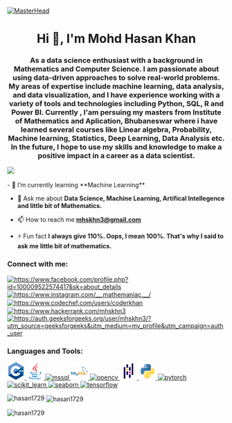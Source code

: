 [![MasterHead](https://frogdesign.nyc3.cdn.digitaloceanspaces.com/wp-content/uploads/2020/08/04192430/AI_designing-with-data.gif)](https://hasan1729.io)
<h1 align="center">Hi 👋, I'm Mohd Hasan Khan</h1>
<h3 align="center">As a data science enthusiast with a background in Mathematics and Computer Science. I am passionate about using data-driven approaches to solve real-world problems. My areas of expertise include machine learning, data analysis, and data visualization, and I have experience working with a variety of tools and technologies including Python, SQL, R and Power BI. Currently , I'am persuing my masters from Institute of Mathematics and Aplication, Bhubaneswar where i have learned several courses like Linear algebra, Probability, Machine learning, Statistics, Deep Learning, Data Analysis etc. In the future, I hope to use my skills and knowledge to make a positive impact in a career as a data scientist.</h3> 

<p align="left"> <img src="https://wallpaperaccess.com/full/1325192.jpg" /> </p>
- 🌱 I’m currently learning **Machine Learning**

- 💬 Ask me about **Data Science, Machine Learning, Artifical Intellegence and little bit of Mathematics.**

- 📫 How to reach me **mhskhn3@gmail.com**

- ⚡ Fun fact **I always give 110%. Oops, I mean 100%. That's why I said to ask me little bit of mathematics.**

<h3 align="left">Connect with me:</h3>
<p align="left">
<a href="https://fb.com/https://www.facebook.com/profile.php?id=100009522574417&sk=about_details" target="blank"><img align="center" src="https://raw.githubusercontent.com/rahuldkjain/github-profile-readme-generator/master/src/images/icons/Social/facebook.svg" alt="https://www.facebook.com/profile.php?id=100009522574417&sk=about_details" height="30" width="40" /></a>
<a href="https://instagram.com/https://www.instagram.com/__.mathemaniac.__/" target="blank"><img align="center" src="https://raw.githubusercontent.com/rahuldkjain/github-profile-readme-generator/master/src/images/icons/Social/instagram.svg" alt="https://www.instagram.com/__.mathemaniac.__/" height="30" width="40" /></a>
<a href="https://www.codechef.com/users/https://www.codechef.com/users/coderkhan" target="blank"><img align="center" src="https://cdn.jsdelivr.net/npm/simple-icons@3.1.0/icons/codechef.svg" alt="https://www.codechef.com/users/coderkhan" height="30" width="40" /></a>
<a href="https://www.hackerrank.com/https://www.hackerrank.com/mhskhn3" target="blank"><img align="center" src="https://raw.githubusercontent.com/rahuldkjain/github-profile-readme-generator/master/src/images/icons/Social/hackerrank.svg" alt="https://www.hackerrank.com/mhskhn3" height="30" width="40" /></a>
<a href="https://auth.geeksforgeeks.org/user/https://auth.geeksforgeeks.org/user/mhskhn3/?utm_source=geeksforgeeks&utm_medium=my_profile&utm_campaign=auth_user" target="blank"><img align="center" src="https://raw.githubusercontent.com/rahuldkjain/github-profile-readme-generator/master/src/images/icons/Social/geeks-for-geeks.svg" alt="https://auth.geeksforgeeks.org/user/mhskhn3/?utm_source=geeksforgeeks&utm_medium=my_profile&utm_campaign=auth_user" height="30" width="40" /></a>
</p>

<h3 align="left">Languages and Tools:</h3>
<p align="left"> <a href="https://www.w3schools.com/cpp/" target="_blank" rel="noreferrer"> <img src="https://raw.githubusercontent.com/devicons/devicon/master/icons/cplusplus/cplusplus-original.svg" alt="cplusplus" width="40" height="40"/> </a> <a href="https://www.java.com" target="_blank" rel="noreferrer"> <img src="https://raw.githubusercontent.com/devicons/devicon/master/icons/java/java-original.svg" alt="java" width="40" height="40"/> </a> <a href="https://www.microsoft.com/en-us/sql-server" target="_blank" rel="noreferrer"> <img src="https://www.svgrepo.com/show/303229/microsoft-sql-server-logo.svg" alt="mssql" width="40" height="40"/> </a> <a href="https://www.mysql.com/" target="_blank" rel="noreferrer"> <img src="https://raw.githubusercontent.com/devicons/devicon/master/icons/mysql/mysql-original-wordmark.svg" alt="mysql" width="40" height="40"/> </a> <a href="https://opencv.org/" target="_blank" rel="noreferrer"> <img src="https://www.vectorlogo.zone/logos/opencv/opencv-icon.svg" alt="opencv" width="40" height="40"/> </a> <a href="https://pandas.pydata.org/" target="_blank" rel="noreferrer"> <img src="https://raw.githubusercontent.com/devicons/devicon/2ae2a900d2f041da66e950e4d48052658d850630/icons/pandas/pandas-original.svg" alt="pandas" width="40" height="40"/> </a> <a href="https://www.python.org" target="_blank" rel="noreferrer"> <img src="https://raw.githubusercontent.com/devicons/devicon/master/icons/python/python-original.svg" alt="python" width="40" height="40"/> </a> <a href="https://pytorch.org/" target="_blank" rel="noreferrer"> <img src="https://www.vectorlogo.zone/logos/pytorch/pytorch-icon.svg" alt="pytorch" width="40" height="40"/> </a> <a href="https://scikit-learn.org/" target="_blank" rel="noreferrer"> <img src="https://upload.wikimedia.org/wikipedia/commons/0/05/Scikit_learn_logo_small.svg" alt="scikit_learn" width="40" height="40"/> </a> <a href="https://seaborn.pydata.org/" target="_blank" rel="noreferrer"> <img src="https://seaborn.pydata.org/_images/logo-mark-lightbg.svg" alt="seaborn" width="40" height="40"/> </a> <a href="https://www.tensorflow.org" target="_blank" rel="noreferrer"> <img src="https://www.vectorlogo.zone/logos/tensorflow/tensorflow-icon.svg" alt="tensorflow" width="40" height="40"/> </a> </p>

<p><img align="left" src="https://github-readme-stats.vercel.app/api/top-langs?username=hasan1729&show_icons=true&locale=en&layout=compact" alt="hasan1729" /></p>

<p>&nbsp;<img align="center" src="https://github-readme-stats.vercel.app/api?username=hasan1729&show_icons=true&locale=en" alt="hasan1729" /></p>

<p><img align="center" src="https://github-readme-streak-stats.herokuapp.com/?user=hasan1729&" alt="hasan1729" /></p>
